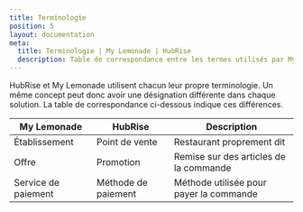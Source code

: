 ```yaml
---
title: Terminologie
position: 5
layout: documentation
meta:
  title: Terminologie | My Lemonade | HubRise
  description: Table de correspondance entre les termes utilisés par My Lemonade et HubRise pour le même concept. Connectez vos apps et synchronisez vos données.
---
```


HubRise et My Lemonade utilisent chacun leur propre terminologie. Un même concept peut donc avoir une désignation différente dans chaque solution. La table de correspondance ci-dessous indique ces différences.

| My Lemonade         | HubRise             | Description                             |
| ------------------- | ------------------- | --------------------------------------- |
| Établissement       | Point de vente      | Restaurant proprement dit               |
| Offre               | Promotion           | Remise sur des articles de la commande  |
| Service de paiement | Méthode de paiement | Méthode utilisée pour payer la commande |
